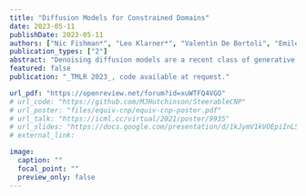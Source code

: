 ```yaml
---
title: "Diffusion Models for Constrained Domains"
date: 2023-05-11
publishDate: 2023-05-11
authors: ["Nic Fishman*", "Leo Klarner*", "Valentin De Bortoli", "Emile Mathieu", "**Michael Hutchinson**"]
publication_types: ["2"]
abstract: "Denoising diffusion models are a recent class of generative models which achieve state-of-the-art results in many domains such as unconditional image generation and text-to-speech tasks. They consist of a noising process destroying the data and a backward stage defined as the time-reversal of the noising diffusion. Building on their success, diffusion models have recently been extended to the Riemannian manifold setting. Yet, these Riemannian diffusion models require geodesics to be defined for all times. While this setting encompasses many important applications, it does not include manifolds defined via a set of inequality constraints, which are ubiquitous in many scientific domains such as robotics and protein design. In this work, we introduce two methods to bridge this gap. First, we design a noising process based on the logarithmic barrier metric induced by the inequality constraints. Second, we introduce a noising process based on the reflected Brownian motion. As existing diffusion model techniques cannot be applied in this setting, we derive new tools to define such models in our framework. We empirically demonstrate the applicability of our methods to a number of synthetic and real-world tasks, including the constrained conformational modelling of protein backbones and robotic arms."
featured: false
publication: "_TMLR 2023_, code available at request."

url_pdf: "https://openreview.net/forum?id=xuWTFQ4VGO"
# url_code: "https://github.com/MJHutchinson/SteerableCNP"
# url_poster: "files/equiv-cnp/equiv-cnp-poster.pdf"
# url_talk: "https://icml.cc/virtual/2021/poster/9935"
# url_slides: "https://docs.google.com/presentation/d/1kJymV1kVOEpiInL5TrZX8MFZi94n0f0Ei-4XRmvAKGQ/edit?usp=sharing"
# external_link: 

image:
  caption: ""
  focal_point: ""
  preview_only: false
---
```


